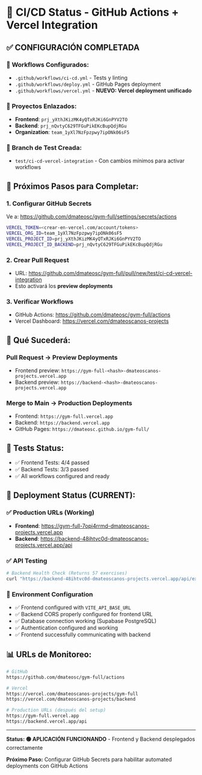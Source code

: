 # 🎯 CI/CD Status - GitHub Actions + Vercel Integration

## ✅ **CONFIGURACIÓN COMPLETADA**

### 📁 **Workflows Configurados:**
- `.github/workflows/ci-cd.yml` - Tests y linting
- `.github/workflows/deploy.yml` - GitHub Pages deployment
- `.github/workflows/vercel.yml` - **NUEVO: Vercel deployment unificado**

### 🔗 **Proyectos Enlazados:**
- **Frontend**: `prj_yXthJKizMK4yQTxRJKi6GnPYV2TO`
- **Backend**: `prj_nQvtyC629TFGuPikEKcBupQdjRGu`
- **Organization**: `team_1yXl7NzFpzpwy7ipONk06sF5`

### 🧪 **Branch de Test Creada:**
- `test/ci-cd-vercel-integration` - Con cambios mínimos para activar workflows

## 🔧 **Próximos Pasos para Completar:**

### 1. **Configurar GitHub Secrets**
Ve a: https://github.com/dmateosc/gym-full/settings/secrets/actions

```bash
VERCEL_TOKEN=<crear-en-vercel.com/account/tokens>
VERCEL_ORG_ID=team_1yXl7NzFpzpwy7ipONk06sF5
VERCEL_PROJECT_ID=prj_yXthJKizMK4yQTxRJKi6GnPYV2TO
VERCEL_PROJECT_ID_BACKEND=prj_nQvtyC629TFGuPikEKcBupQdjRGu
```

### 2. **Crear Pull Request**
- URL: https://github.com/dmateosc/gym-full/pull/new/test/ci-cd-vercel-integration
- Esto activará los **preview deployments**

### 3. **Verificar Workflows**
- GitHub Actions: https://github.com/dmateosc/gym-full/actions
- Vercel Dashboard: https://vercel.com/dmateoscanos-projects

## 🚀 **Qué Sucederá:**

### **Pull Request → Preview Deployments**
- Frontend preview: `https://gym-full-<hash>-dmateoscanos-projects.vercel.app`
- Backend preview: `https://backend-<hash>-dmateoscanos-projects.vercel.app`

### **Merge to Main → Production Deployments**
- Frontend: `https://gym-full.vercel.app`
- Backend: `https://backend.vercel.app`
- GitHub Pages: `https://dmateosc.github.io/gym-full/`

## 🧪 **Tests Status:**
- ✅ Frontend Tests: 4/4 passed
- ✅ Backend Tests: 3/3 passed
- ✅ All workflows configured and ready

## 🚀 **Deployment Status (CURRENT):**
### ✅ **Production URLs (Working)**
- **Frontend**: https://gym-full-7opi4rrmd-dmateoscanos-projects.vercel.app
- **Backend**: https://backend-48ihtvc0d-dmateoscanos-projects.vercel.app/api

### ✅ **API Testing**
```bash
# Backend Health Check (Returns 57 exercises)
curl "https://backend-48ihtvc0d-dmateoscanos-projects.vercel.app/api/exercises" | jq length
```

### 🔧 **Environment Configuration**
- ✅ Frontend configured with `VITE_API_BASE_URL`
- ✅ Backend CORS properly configured for frontend URL  
- ✅ Database connection working (Supabase PostgreSQL)
- ✅ Authentication configured and working
- ✅ Frontend successfully communicating with backend

## 📊 **URLs de Monitoreo:**
```bash
# GitHub
https://github.com/dmateosc/gym-full/actions

# Vercel  
https://vercel.com/dmateoscanos-projects/gym-full
https://vercel.com/dmateoscanos-projects/backend

# Production URLs (después del setup)
https://gym-full.vercel.app
https://backend.vercel.app/api
```

---

**Status: 🟢 APLICACIÓN FUNCIONANDO** - Frontend y Backend desplegados correctamente

**Próximo Paso:** Configurar GitHub Secrets para habilitar automated deployments con GitHub Actions
